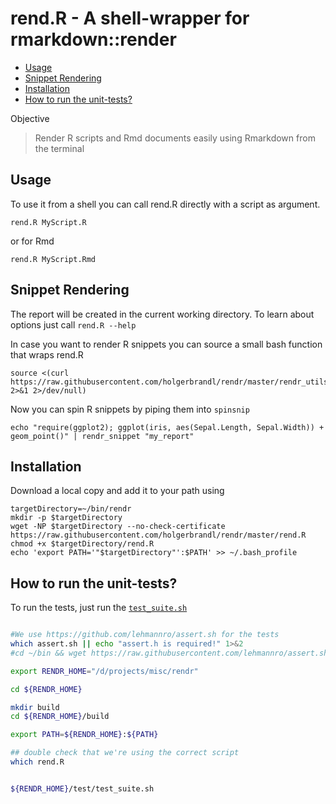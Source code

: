 # rend.R - A shell-wrapper for rmarkdown::render

[TOC levels=3]: # " "
- [Usage](#usage)
- [Snippet Rendering](#snippet-rendering)
- [Installation](#installation)
- [How to run the unit-tests?](#how-to-run-the-unit-tests)

Objective
> Render R scripts and Rmd documents easily using Rmarkdown from the terminal

## Usage

To use it from a shell you can call rend.R directly with a script as argument.
```
rend.R MyScript.R
```
or for Rmd
```
rend.R MyScript.Rmd
```


## Snippet Rendering

The report will be created in the current working directory. To learn about options just call `rend.R --help`

In case you want to render R snippets you can source a small bash function that wraps rend.R
```
source <(curl https://raw.githubusercontent.com/holgerbrandl/rendr/master/rendr_utils.sh 2>&1 2>/dev/null)
```
Now you can spin R snippets by piping them into `spinsnip`

```
echo "require(ggplot2); ggplot(iris, aes(Sepal.Length, Sepal.Width)) + geom_point()" | rendr_snippet "my_report"
```



## Installation

Download a local copy and add it to your path using
```
targetDirectory=~/bin/rendr
mkdir -p $targetDirectory
wget -NP $targetDirectory --no-check-certificate https://raw.githubusercontent.com/holgerbrandl/rendr/master/rend.R
chmod +x $targetDirectory/rend.R
echo 'export PATH='"$targetDirectory"':$PATH' >> ~/.bash_profile
```


## How to run the unit-tests?


To run the tests, just run the [`test_suite.sh`](test/test_suite.sh)

```bash

#We use https://github.com/lehmannro/assert.sh for the tests
which assert.sh || echo "assert.h is required!" 1>&2
#cd ~/bin && wget https://raw.githubusercontent.com/lehmannro/assert.sh/master/assert.sh && chmod u+x assert.sh

export RENDR_HOME="/d/projects/misc/rendr"

cd ${RENDR_HOME}

mkdir build
cd ${RENDR_HOME}/build

export PATH=${RENDR_HOME}:${PATH}

## double check that we're using the correct script
which rend.R


${RENDR_HOME}/test/test_suite.sh
```

